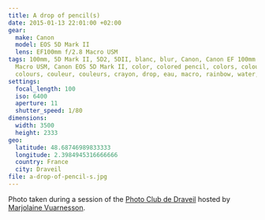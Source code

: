 ```yaml
---
title: A drop of pencil(s)
date: 2015-01-13 22:01:00 +02:00
gear:
  make: Canon
  model: EOS 5D Mark II
  lens: EF100mm f/2.8 Macro USM
tags: 100mm, 5D Mark II, 5D2, 5DII, blanc, blur, Canon, Canon EF 100mm f/2.8
  Macro USM, Canon EOS 5D Mark II, color, colored pencil, colors, colour,
  colours, couleur, couleurs, crayon, drop, eau, macro, rainbow, water, white
settings:
  focal_length: 100
  iso: 6400
  aperture: 11
  shutter_speed: 1/80
dimensions:
  width: 3500
  height: 2333
geo:
  latitude: 48.68746989833333
  longitude: 2.3984945316666666
  country: France
  city: Draveil
file: a-drop-of-pencil-s.jpg
---
```


Photo taken during a session of the <a href="https://photo-club-draveil.fr/">Photo Club de Draveil</a> hosted by <a href="https://www.facebook.com/MVuarnesson">Marjolaine Vuarnesson</a>.
